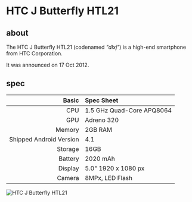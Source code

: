 HTC J Butterfly HTL21
==============

## about

The HTC J Butterfly HTL21 (codenamed _"dlxj"_) is a high-end smartphone from HTC Corporation.

It was announced on 17 Oct 2012.

## spec

Basic   | Spec Sheet
-------:|:-------------------------
CPU     | 1.5 GHz Quad-Core APQ8064
GPU     | Adreno 320
Memory  | 2GB RAM
Shipped Android Version | 4.1
Storage | 16GB
Battery | 2020 mAh
Display | 5.0" 1920 x 1080 px
Camera  | 8MPx, LED Flash

![HTC J Butterfly HTL21](https://upload.wikimedia.org/wikipedia/commons/thumb/8/8a/Au_by_KDDI_HTC_J_butterfly_HTL21_ScreenSide.JPG/1024px-Au_by_KDDI_HTC_J_butterfly_HTL21_ScreenSide.JPG)
